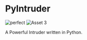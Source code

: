 # PyIntruder
![perfect](https://user-images.githubusercontent.com/52795867/137944731-070b064d-c084-4671-8e73-1a1b25af9220.png)
![Asset 3](https://user-images.githubusercontent.com/52795867/137945216-9797264a-5186-48d6-9147-4765c165b806.png)

A Powerful Intruder written in Python.

